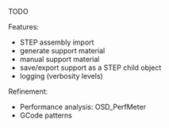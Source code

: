 TODO

Features:
- STEP assembly import
- generate support material
- manual support material
- save/export support as a STEP child object
- logging (verbosity levels)

Refinement:
- Performance analysis: OSD_PerfMeter
- GCode patterns

